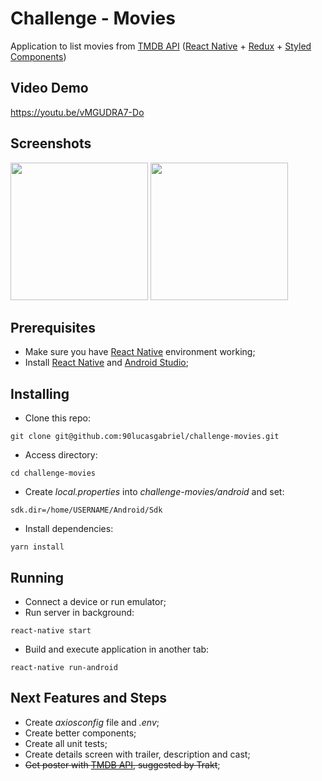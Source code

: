 # Challenge - Movies
Application to list movies from [TMDB API](https://developers.themoviedb.org/3) ([React Native](https://facebook.github.io/react-native/) + [Redux](https://redux.js.org/) + [Styled Components](https://www.styled-components.com/))


## Video Demo
https://youtu.be/vMGUDRA7-Do


## Screenshots
<img src="https://lh3.googleusercontent.com/j6AUODih2nQOER45ANNH6oTzQ9E4V3X4tAAMO7Sia9P-HxR2DgycC18vrl05jzqJK7QfHapX4gX_3lBs3LFSJ3zbNGlHGnlYU7hsi0Bqz0Pve6LqkT9Q-Y8tmLPCJF-d4Zn55J-oIHHxmZPLFizqqArAeUQ1ZwzKQSImtbhsmGS4HVXCp1mPpaijvA45zbiboVWWrVMcdU_CNf6NF8Jhv8HDfYrVh_oXrcRgMgMQwDGqVMST0fhi_VDPUzcibbxu6_PCZ_ozJJJ4vTJscU6jc54MGfkYCrAyn8K69y0h-a7mr70KnDPwcfjPL4c-102DhthryrUezp8qSAB9THFhPmZ96kz-16TtTjfXHXcxTzF_fE2HOcZBy3ROEoNLYHYMrCD_iPvn__uX9_3SUiiZlIMwdZnVlXf-fhi4oMs6WJS8-VeAvho09KTBLcnFG97zc8PVM8ezGXcZTW5XnEQv06OVombUZ2WbkOmOKV1Oru3Ci57c5d9-w8F0--YSDc12VnVM7dVvflSv2v7QOsNmpuwfWUNtLEIzHrQnuzjntp5yFT6k1BJ3tU4RksG_ZhJqAmQKM0PMt13S6Y75Dz3LvM5LwhrUVtOPolo5qCE5UyNb5g-R72mR-MlzigjugL1AsRPpo_EAezk7LqIDuPR8Xff8rn7P1tCNscIUaHjpCrPuaWAFJopvvCih=w1080-h2280-no" width="220" /> <img src="https://lh3.googleusercontent.com/SIdNuY3PGxcvhdr46-puNKAYF7cp4-2C1fGePFF-EWRdv2DzsbpzJPO4VlvInJ0j7gJgOUgWiobYSPVXu3ErUcZXLXiBVOvhloO7MJxiD6K0BqqYjl6qAK4ojVMr4pKB-W7NtkO-JWs=w1080-h2280-no" width="220" />

## Prerequisites
- Make sure you have [React Native](https://facebook.github.io/react-native/) environment working;
- Install [React Native](https://facebook.github.io/react-native/) and [Android Studio](https://developer.android.com/studio);

## Installing
- Clone this repo:
```
git clone git@github.com:90lucasgabriel/challenge-movies.git
```
- Access directory:
```
cd challenge-movies
```
- Create *local.properties* into *challenge-movies/android* and set: 
```
sdk.dir=/home/USERNAME/Android/Sdk
```
- Install dependencies: 
```
yarn install
```
## Running
- Connect a device or run emulator;
- Run server in background: 
```
react-native start
```
- Build and execute application in another tab: 
```
react-native run-android
```

## Next Features and Steps
- Create *axiosconfig* file and *.env*;
- Create better components;
- Create all unit tests;
- Create details screen with trailer, description and cast;
- ~~Get poster with [TMDB API](https://developers.themoviedb.org/3), suggested by Trakt~~;
